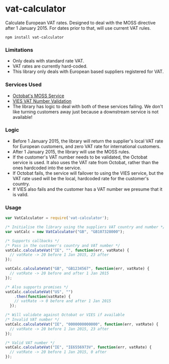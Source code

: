 # vat-calculator

Calculate European VAT rates. Designed to deal with the MOSS directive after 1 January 2015. For dates prior to that, will use current VAT rules.

```shell
npm install vat-calculator
```

### Limitations

* Only deals with standard rate VAT.
* VAT rates are currently hard-coded.
* This library only deals with European based suppliers registered for VAT.

### Services Used

* [Octobat's MOSS Service](https://www.octobat.com/2015-eu-vat-invoices)
* [VIES VAT Number Validation](http://ec.europa.eu/taxation_customs/vies/)
* The library has logic to deal with both of these services failing. We don't like turning customers away just because a downstream service is not available!

### Logic

* Before 1 January 2015, the library will return the supplier's local VAT rate for European customers, and zero VAT rate for international customers.
* After 1 January 2015, the library will use the MOSS rules.
* If the customer's VAT number needs to be validated, the Octobat service is used. It also uses the VAT rate from Octobat, rather than the ones hardcoded into the service.
* If Octobat fails, the service will failover to using the VIES service, but the VAT rate used will be the local, hardcoded rate for the customer's country.
* If VIES also fails and the customer has a VAT number we presume that it is valid. 


### Usage

```javascript
var VatCalculator = require('vat-calculator');

/* Initialise the library using the suppliers VAT country and number */
var vatCalc = new VatCalculator("GB", "GB107328000");

/* Supports callbacks */
/* Pass in the customer's country and VAT number */
vatCalc.calculateVat("IE", "", function(err, vatRate) {
  // vatRate -> 20 before 1 Jan 2015, 23 after
});

vatCalc.calculateVat("GB", "GB1234567", function(err, vatRate) {
  // vatRate -> 20 before and after 1 Jan 2015
});

/* Also supports promises */
vatCalc.calculateVat("US", "")
	.then(function(vatRate) {
    // vatRate -> 0 before and after 1 Jan 2015
  });

/* Will validate against Octobat or VIES if available
/* Invalid VAT number */
vatCalc.calculateVat("IE", "0000000000000", function(err, vatRate) {
  // vatRate -> 20 before 1 Jan 2015, 23 after
});

/* Valid VAT number */
vatCalc.calculateVat("IE", "IE6556973V", function(err, vatRate) {
  // vatRate -> 20 before 1 Jan 2015, 0 after
});

```
